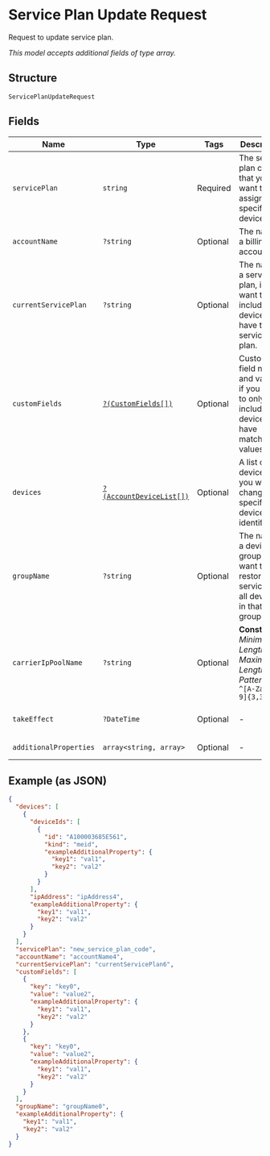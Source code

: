 
# Service Plan Update Request

Request to update service plan.

*This model accepts additional fields of type array.*

## Structure

`ServicePlanUpdateRequest`

## Fields

| Name | Type | Tags | Description | Getter | Setter |
|  --- | --- | --- | --- | --- | --- |
| `servicePlan` | `string` | Required | The service plan code that you want to assign to all specified devices. | getServicePlan(): string | setServicePlan(string servicePlan): void |
| `accountName` | `?string` | Optional | The name of a billing account. | getAccountName(): ?string | setAccountName(?string accountName): void |
| `currentServicePlan` | `?string` | Optional | The name of a service plan, if you want to only include devices that have that service plan. | getCurrentServicePlan(): ?string | setCurrentServicePlan(?string currentServicePlan): void |
| `customFields` | [`?(CustomFields[])`](../../doc/models/custom-fields.md) | Optional | Custom field names and values, if you want to only include devices that have matching values. | getCustomFields(): ?array | setCustomFields(?array customFields): void |
| `devices` | [`?(AccountDeviceList[])`](../../doc/models/account-device-list.md) | Optional | A list of the devices that you want to change, specified by device identifier. | getDevices(): ?array | setDevices(?array devices): void |
| `groupName` | `?string` | Optional | The name of a device group, if you want to restore service for all devices in that group. | getGroupName(): ?string | setGroupName(?string groupName): void |
| `carrierIpPoolName` | `?string` | Optional | **Constraints**: *Minimum Length*: `3`, *Maximum Length*: `32`, *Pattern*: `^[A-Za-z0-9]{3,32}$` | getCarrierIpPoolName(): ?string | setCarrierIpPoolName(?string carrierIpPoolName): void |
| `takeEffect` | `?DateTime` | Optional | - | getTakeEffect(): ?\DateTime | setTakeEffect(?\DateTime takeEffect): void |
| `additionalProperties` | `array<string, array>` | Optional | - | findAdditionalProperty(string key): array | additionalProperty(string key, array value): void |

## Example (as JSON)

```json
{
  "devices": [
    {
      "deviceIds": [
        {
          "id": "A100003685E561",
          "kind": "meid",
          "exampleAdditionalProperty": {
            "key1": "val1",
            "key2": "val2"
          }
        }
      ],
      "ipAddress": "ipAddress4",
      "exampleAdditionalProperty": {
        "key1": "val1",
        "key2": "val2"
      }
    }
  ],
  "servicePlan": "new_service_plan_code",
  "accountName": "accountName4",
  "currentServicePlan": "currentServicePlan6",
  "customFields": [
    {
      "key": "key0",
      "value": "value2",
      "exampleAdditionalProperty": {
        "key1": "val1",
        "key2": "val2"
      }
    },
    {
      "key": "key0",
      "value": "value2",
      "exampleAdditionalProperty": {
        "key1": "val1",
        "key2": "val2"
      }
    }
  ],
  "groupName": "groupName0",
  "exampleAdditionalProperty": {
    "key1": "val1",
    "key2": "val2"
  }
}
```


